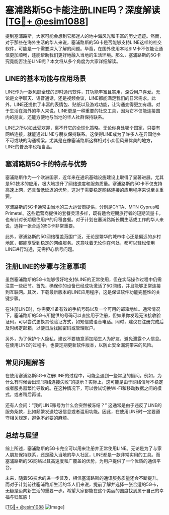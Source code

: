 # 塞浦路斯5G卡能注册LINE吗？深度解读[[TG💪+ @esim1088](https://t.me/s/esim1088)]

提到塞浦路斯，大家可能会想到它那迷人的地中海风光和丰富的历史遗迹。然而，对于那些在海外生活的华人来说，塞浦路斯的5G卡是否能够支持LINE这样的社交软件，可能是一个需要深入了解的问题。毕竟，在国外使用本地SIM卡不仅能让通信更加顺畅，还能帮助我们更好地融入当地的生活环境。那么，塞浦路斯的5G卡究竟能否注册LINE呢？本文将从多个角度为大家详细解读。

## LINE的基本功能与应用场景

LINE作为一款风靡全球的即时通讯软件，其功能丰富且实用，深受用户喜爱。无论是文字聊天、语音通话，还是视频会议，LINE都能满足我们的日常需求。此外，LINE还提供了丰富的表情包、贴纸以及游戏功能，让沟通变得更加有趣。对于生活在海外的华人来说，LINE更是一种重要的社交工具，因为它不仅能连接国内的朋友，还能方便地与当地的华人社群保持联系。

LINE之所以如此受欢迎，离不开它的全球化策略。无论你身处哪个国家，只要有网络连接，就能通过LINE与朋友保持联系。这使得LINE成为了许多人在异国他乡不可或缺的沟通桥梁。尤其是在像塞浦路斯这样相对小众但风景优美的地方，LINE的普及率也相当高。

## 塞浦路斯5G卡的特点与优势

塞浦路斯作为一个欧洲国家，近年来在通讯基础设施建设上取得了显著进展。尤其是5G技术的应用，极大地提升了网络速度和服务质量。塞浦路斯的5G卡不仅支持高速上网，还具备低延迟的优势，这对于需要稳定网络连接的应用程序来说至关重要。

塞浦路斯的5G卡通常由当地的三大运营商提供，分别是CYTA、MTN Cyprus和Primetel。这些运营商提供的套餐灵活多样，既有适合短期旅行者的短期流量卡，也有针对长期居住用户的月租套餐。对于计划在塞浦路斯长期生活或工作的华人来说，选择一张合适的5G卡非常重要。

此外，塞浦路斯的5G网络覆盖范围广泛，无论是繁华的城市中心还是偏远的乡村地区，都能享受到稳定的网络服务。这意味着无论你在何处，都可以轻松使用LINE进行沟通，无需担心信号问题。

## 注册LINE的步骤与注意事项

虽然塞浦路斯的5G卡能够很好地支持LINE的正常使用，但在实际操作过程中仍需注意一些细节。首先，确保你的设备已经成功激活了5G网络，并且能够正常连接到互联网。其次，下载最新版本的LINE应用程序，这是保证软件功能完整性的关键步骤。

在注册LINE时，你需要准备有效的手机号码以及一个可用的邮箱地址。通常情况下，塞浦路斯的5G卡所提供的号码可以直接用于注册，但如果你发现无法接收验证码，可以尝试更换其他验证方式，如短信或语音电话。同时，建议在注册完成后及时绑定邮箱，以便日后找回密码或管理账户。

另外，为了保护个人隐私，建议不要随意添加陌生人为好友，避免泄露个人信息。在使用LINE的过程中，也要定期更新软件版本，以防止安全漏洞带来的风险。

## 常见问题解答

在使用塞浦路斯5G卡注册LINE的过程中，可能会遇到一些常见的疑问。例如，为什么有时候会出现“网络连接失败”的提示？实际上，这可能是由于网络信号不稳定或者服务器繁忙导致的。在这种情况下，可以尝试切换Wi-Fi和移动数据之间的模式，或者稍后再试。

还有人会问：“我的LINE账号为什么会突然被冻结？” 这通常是由于违反了LINE的服务条款，比如频繁发送垃圾信息或者滥用功能。因此，在使用LINE时一定要遵守相关规定，避免不必要的麻烦。

## 总结与展望

综上所述，塞浦路斯的5G卡完全可以用来注册并正常使用LINE。无论是为了与家人朋友保持联系，还是融入当地的华人社区，LINE都是一款非常实用的工具。而塞浦路斯的5G网络以其高速度和广覆盖的优势，为用户提供了一个优质的通信平台。

未来，随着5G技术的进一步普及，相信塞浦路斯的通讯服务质量还会不断提升。而对于计划前往塞浦路斯生活的华人们来说，提前了解并选择一张合适的5G卡，无疑是迈向新生活的重要一步。希望大家都能在这个美丽的国度找到属于自己的幸福与归属感！

[[TG💪+ @esim1088](https://t.me/s/esim1088) ![Image](https://i.postimg.cc/4NQfJmqS/Snipaste-2025-05-13-00-14-12.png)]
